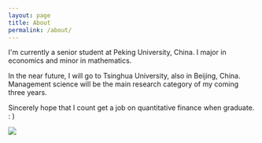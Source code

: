 ```yaml
---
layout: page
title: About
permalink: /about/
---
```


I'm currently a senior student at Peking University, China. I major in economics and minor in mathematics.

In the near future, I will go to Tsinghua University, also in Beijing, China. Management science will be the main research category of my coming three years.

Sincerely hope that I count get a job on quantitative finance when graduate. : )

<img src="http://ww3.sinaimg.cn/large/be5b4606jw1es1yyz9e77j20go0m877p.jpg" >